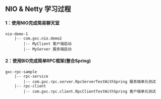 ## NIO & Netty 学习过程

#### 1：使用NIO完成简易聊天室
```
nio-demo-1
    |-- com.gxc.nio.demo2
        |-- MyClient 客户端启动
        |-- MyServer 服务端启动
```

#### 2：使用BIO完成简单RPC框架(整合Spring)
```
gxc-rpc-sample
    |-- rpc-service
        |-- com.gxc.rpc.server.RpcServerTestWithSpring 服务端单元测试
    |-- rpc-client
        |-- com.gxc.rpc.client.RpcClientTestWithSpring 客户端单元测试
```
